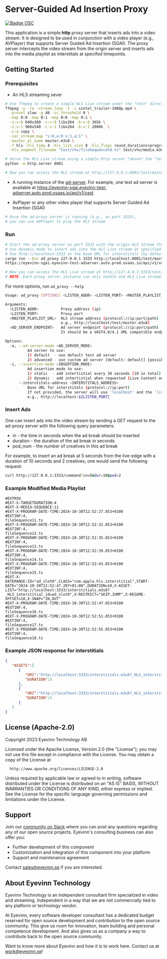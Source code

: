 # Server-Guided Ad Insertion Proxy

[![Badge OSC](https://img.shields.io/badge/Evaluate-24243B?style=for-the-badge&logo=data:image/svg+xml;base64,PHN2ZyB3aWR0aD0iMjQiIGhlaWdodD0iMjQiIHZpZXdCb3g9IjAgMCAyNCAyNCIgZmlsbD0ibm9uZSIgeG1sbnM9Imh0dHA6Ly93d3cudzMub3JnLzIwMDAvc3ZnIj4KPGNpcmNsZSBjeD0iMTIiIGN5PSIxMiIgcj0iMTIiIGZpbGw9InVybCgjcGFpbnQwX2xpbmVhcl8yODIxXzMxNjcyKSIvPgo8Y2lyY2xlIGN4PSIxMiIgY3k9IjEyIiByPSI3IiBzdHJva2U9ImJsYWNrIiBzdHJva2Utd2lkdGg9IjIiLz4KPGRlZnM%2BCjxsaW5lYXJHcmFkaWVudCBpZD0icGFpbnQwX2xpbmVhcl8yODIxXzMxNjcyIiB4MT0iMTIiIHkxPSIwIiB4Mj0iMTIiIHkyPSIyNCIgZ3JhZGllbnRVbml0cz0idXNlclNwYWNlT25Vc2UiPgo8c3RvcCBzdG9wLWNvbG9yPSIjQzE4M0ZGIi8%2BCjxzdG9wIG9mZnNldD0iMSIgc3RvcC1jb2xvcj0iIzREQzlGRiIvPgo8L2xpbmVhckdyYWRpZW50Pgo8L2RlZnM%2BCjwvc3ZnPgo%3D)](https://app.osaas.io/browse/eyevinn-sgai-ad-proxy)

This application is a simple **http** proxy server that inserts ads into a video stream. It is designed to be used in conjunction with a video player (e.g., AVPlayer) that supports Server Guided Ad Insertion (SGAI). The proxy server intercepts the video stream from the origin server and inserts ads into the media playlist as interstitals at specifed timepoints.

## Getting Started

### Prerequisites

* An HLS streaming sever

```bash
# Use ffmpeg to create a simple HLS Live stream under the "test" directory
ffmpeg -y -re -stream_loop -1 -i sintel_trailer-1080p.mp4 \
  -preset slow -g 48 -sc_threshold 0 \
  -map 0:0 -map 0:1 -map 0:0 -map 0:1 \
  -s:v:0 640x360 -c:v:0 libx264 -b:v:0 365k \
  -s:v:1 960x540 -c:v:1 libx264 -b:v:1 2000k  \
  -c:a copy \
  -var_stream_map "v:0,a:0 v:1,a:1" \
  -master_pl_name master.m3u8 \
  -f hls -hls_time 4 -hls_list_size 8 -hls_flags round_durations+program_date_time+delete_segments \
  -hls_segment_filename "test/v%v/fileSequence%d.ts" test/v%v/media.m3u8

# Serve the HLS Live stream using a simple http server *above* the "test" directory
python -m http.server 8001

# Now you can access the HLS stream at http://127.0.0.1:8001/test/master.m3u8
```

* A running instance of the [ad-server](https://github.com/Eyevinn/test-adserver).
For example, one test ad server is available at <https://eyevinn-sgai.eyevinn-test-adserver.auto.prod.osaas.io/api/v1/vast>

* AvPlayer or any other video player that supports Server Guided Ad Insertion (SGAI)

```bash
# Once the ad-proxy server is running (e.g., on port 3333), 
# you can use AVPlayer to play the HLS stream
```

### Run

```bash
# Start the ad-proxy server on port 3333 with the origin HLS stream (http://localhost:8001/loop/master.m3u8) and test ad server
# Use dynamic mode to insert ads into the HLS Live stream at specified timepoints
# Use http://localhost:3333 as the base URL for interstitals (by default)
cargo run --bin ad_proxy 127.0.0.1 3333 http://localhost:8001/test/master.m3u8 \
https://eyevinn-sgai.eyevinn-test-adserver.auto.prod.osaas.io/api/v1/vast -i dynamic

# Now you can access the HLS Live stream at http://127.0.0.1:3333/test/master.m3u8
# NOTE: Each proxy server instance can only handle one HLS Live stream at a time and restart is required to switch streams
```

For more options, run `ad_proxy --help`

```bash
Usage: ad_proxy [OPTIONS] <LISTEN_ADDR> <LISTEN_PORT> <MASTER_PLAYLIST_URL> <AD_SERVER_ENDPOINT>

Arguments:
  <LISTEN_ADDR>          Proxy address (ip)
  <LISTEN_PORT>          Proxy port
  <MASTER_PLAYLIST_URL>  HLS stream address (protocol://ip:port/path)
                         e.g., http://localhost/test/master.m3u8)
  <AD_SERVER_ENDPOINT>   Ad server endpoint (protocol://ip:port/path)
                         It should be a VAST4.0/4.1 XML compatible endpoint

Options:
  -a, --ad-server-mode <AD_SERVER_MODE>
          Ad server to use:
          1) default  - use default test ad server
          2) advanced - use custom ad server [default: default] [possible values: default, advanced]
  -i, --insertion-mode <INSERTION_MODE>
          Ad insertion mode to use:
          1) static  - add intertistial every 30 seconds (10 in total).
          2) dynamic - add intertistial when requested (Live Content only). [default: static] [possible values: static, dynamic]
      --interstitals-address <INTERSTITALS_ADDRESS>
          Base URL for interstitals (protocol://ip:port)
          If not provided, the server will use 'localhost' and the 'listen port' as the base URL
          e.g., http://localhost:${LISTEN_PORT}
```

### Insert Ads

One can insert ads into the video stream by sending a GET request to the ad-proxy server with the following query parameters:

* in - the time in seconds when the ad break should be inserted
* duration - the duration of the ad break in seconds
* pod_num - the number of creatives in this ad break

For example, to insert an ad break at 5 seconds from the live-edge with a duration of 10 seconds and 2 creatives, one would send the following request:

```bash
curl http://127.0.0.1:3333/command?in=5&dur=10&pod=2
```

### Example Modified Media Playlist

```m3u8
#EXTM3U
#EXT-X-TARGETDURATION:4
#EXT-X-MEDIA-SEQUENCE:11
#EXT-X-PROGRAM-DATE-TIME:2024-10-30T12:52:27.853+0100
#EXTINF:4,
fileSequence11.ts
#EXT-X-PROGRAM-DATE-TIME:2024-10-30T12:52:31.853+0100
#EXTINF:4,
fileSequence12.ts
#EXT-X-PROGRAM-DATE-TIME:2024-10-30T12:52:35.853+0100
#EXTINF:4,
fileSequence13.ts
#EXT-X-PROGRAM-DATE-TIME:2024-10-30T12:52:39.853+0100
#EXTINF:4,
fileSequence14.ts
#EXT-X-PROGRAM-DATE-TIME:2024-10-30T12:52:43.853+0100
#EXTINF:4,
fileSequence15.ts
#EXT-X-DATERANGE:ID="ad_slot0",CLASS="com.apple.hls.interstitial",START-DATE="2024-10-30T12:52:47.207+01:00",DURATION=10,X-ASSET-LIST="http://localhost:3333/interstitials.m3u8?_HLS_interstitial_id=ad_slot0",X-RESTRICT="SKIP,JUMP",X-RESUME-OFFSET=10,X-SNAP="IN,OUT"
#EXT-X-PROGRAM-DATE-TIME:2024-10-30T12:52:47.853+0100
#EXTINF:4,
fileSequence16.ts
#EXT-X-PROGRAM-DATE-TIME:2024-10-30T12:52:51.853+0100
#EXTINF:4,
fileSequence17.ts
#EXT-X-PROGRAM-DATE-TIME:2024-10-30T12:52:55.853+0100
#EXTINF:4,
fileSequence18.ts
```

### Example JSON response for interstitials

``` json
{
   "ASSETS":[
      {
         "URI":"http://localhost:3333/interstitials.m3u8?_HLS_interstitial_id=ad_slot0&_HLS_primary_id=40FE1829-438E-49B0-8B3A-A285DD4A8154&_HLS_start_offset=0&_HLS_follow_id=361434bf-05e7-4e17-83ca-690452e1cb33",
         "DURATION":5
      },
      {
         "URI":"http://localhost:3333/interstitials.m3u8?_HLS_interstitial_id=ad_slot0&_HLS_primary_id=40FE1829-438E-49B0-8B3A-A285DD4A8154&_HLS_start_offset=5&_HLS_follow_id=eb805a34-1d61-4217-9632-deab8790c30d",
         "DURATION":5
      }
   ]
}
```

## License (Apache-2.0)

Copyright 2023 Eyevinn Technology AB

Licensed under the Apache License, Version 2.0 (the "License");
you may not use this file except in compliance with the License.
You may obtain a copy of the License at

``` text
  http://www.apache.org/licenses/LICENSE-2.0
```

Unless required by applicable law or agreed to in writing, software
distributed under the License is distributed on an "AS IS" BASIS,
WITHOUT WARRANTIES OR CONDITIONS OF ANY KIND, either express or implied.
See the License for the specific language governing permissions and
limitations under the License.

## Support

Join our [community on Slack](http://slack.streamingtech.se) where you can post any questions regarding any of our open source projects. Eyevinn's consulting business can also offer you:

* Further development of this component
* Customization and integration of this component into your platform
* Support and maintenance agreement

Contact [sales@eyevinn.se](mailto:sales@eyevinn.se) if you are interested.

## About Eyevinn Technology

Eyevinn Technology is an independent consultant firm specialized in video and streaming. Independent in a way that we are not commercially tied to any platform or technology vendor.

At Eyevinn, every software developer consultant has a dedicated budget reserved for open source development and contribution to the open source community. This give us room for innovation, team building and personal competence development. And also gives us as a company a way to contribute back to the open source community.

Want to know more about Eyevinn and how it is to work here. Contact us at <work@eyevinn.se>!
